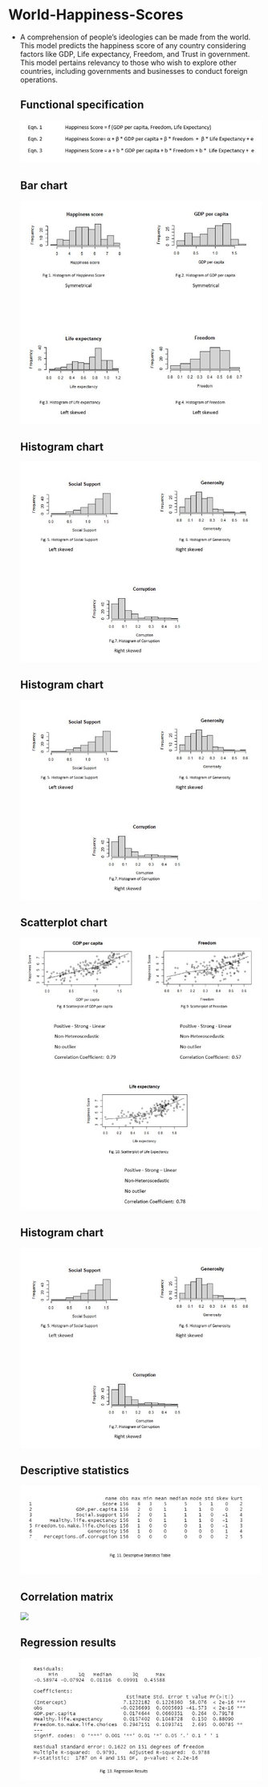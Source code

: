 # World-Happiness-Scores

- A comprehension of people’s ideologies can be made from the world. This model predicts the happiness score 
  of any country considering factors like GDP, Life expectancy, Freedom, and Trust in government. This model 
  pertains relevancy to those who wish to explore other countries, including governments and businesses to conduct 
  foreign operations. 
  
  ## Functional specification
  ![](world_happiness/ss/func.JPG)
  
  ## Bar chart
  ![](world_happiness/ss/bar.JPG)
  
  ## Histogram chart
  ![](world_happiness/ss/hist.JPG)
  
  ## Histogram chart
  ![](world_happiness/ss/hist.JPG)

  ## Scatterplot chart
  ![](world_happiness/ss/scatter.JPG)
  
  ## Histogram chart
  ![](world_happiness/ss/hist.JPG)
  
  ## Descriptive statistics
  ![](world_happiness/ss/desc.JPG)
  
  ## Correlation matrix
  ![](world_happiness/ss/cor.JPG)
  
  ## Regression results
  ![](world_happiness/ss/reg.JPG)
